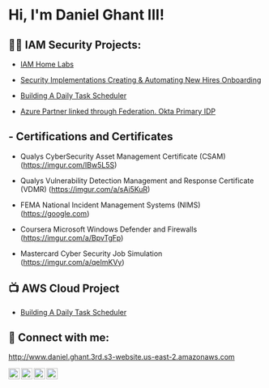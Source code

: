 <h1>Hi, I'm Daniel Ghant III! </h1>

<h2>👨‍💻 IAM Security Projects:</h2>

- [IAM Home Labs](https://github.com/DanielGhant3rd/Active-Directory-Lab/tree/main)

- [Security Implementations Creating & Automating New Hires Onboarding](https://github.com/DanielGhant3rd/IAM-Projects.git)

- [Building A Daily Task Scheduler](https://partyrock.aws/u/DanielG26/7rxMYkNtw/Daily-Inspirations%3A-A-Devotional-Journey)

- [Azure Partner linked through Federation. Okta Primary IDP](https://github.com/DanielGhant3rd/IAM-Projects.git)

<h2> - Certifications and Certificates</h2>

- Qualys CyberSecurity Asset Management Certificate (CSAM) (https://imgur.com/IBw5L5S)

- Qualys Vulnerability Detection Management and Response Certificate (VDMR) (https://imgur.com/a/sAi5KuR)
  
- FEMA National Incident Management Systems (NIMS) (https://google.com)

- Coursera Microsoft Windows Defender and Firewalls (https://imgur.com/a/BpvTgFp)

- Mastercard Cyber Security Job Simulation (https://imgur.com/a/qeImKVy)

<h2>📺 AWS Cloud Project</h2>

- [Building A Daily Task Scheduler](https://partyrock.aws/u/DanielG26/7rxMYkNtw/Daily-Inspirations%3A-A-Devotional-Journey)


<h2> 🤳 Connect with me:</h2>

http://www.daniel.ghant.3rd.s3-website.us-east-2.amazonaws.com

[<img align="left" alt="JoshMadakor | YouTube" width="22px" src="https://cdn.jsdelivr.net/npm/simple-icons@v3/icons/youtube.svg" />][youtube]
[<img align="left" alt="JoshMadakor | Twitter" width="22px" src="https://cdn.jsdelivr.net/npm/simple-icons@v3/icons/twitter.svg" />][twitter]
[<img align="left" alt="JoshMadakor | LinkedIn" width="22px" src="https://cdn.jsdelivr.net/npm/simple-icons@v3/icons/linkedin.svg" />][linkedin]
[<img align="left" alt="JoshMadakor | Instagram" width="22px" src="https://cdn.jsdelivr.net/npm/simple-icons@v3/icons/instagram.svg" />][instagram]

[twitter]: https://twitter.com/TheFuture_Dg3_
[Youtube]: https://www.facebook.com/daniel.ghant?mibextid=LQQJ4d&mibextid=LQQJ4d
[instagram]: https://www.instagram.com/__gthree
[linkedin]: https://www.linkedin.com/in/danielghantiii?utm_source=share&utm_campaign=share_via&utm_content=profile&utm_medium=ios_app

<!--
**joshmadakor1/joshmadakor1** is a ✨ _special_ ✨ repository because its `README.md` (this file) appears on your GitHub profile.

Here are some ideas to get you started:

- 🔭 I’m currently working on ...
- 🌱 I’m currently learning ...
- 👯 I’m looking to collaborate on ...
- 🤔 I’m looking for help with ...
- 💬 Ask me about ...
- 📫 How to reach me: ...
- 😄 Pronouns: ...
- ⚡ Fun fact: ...
-->
